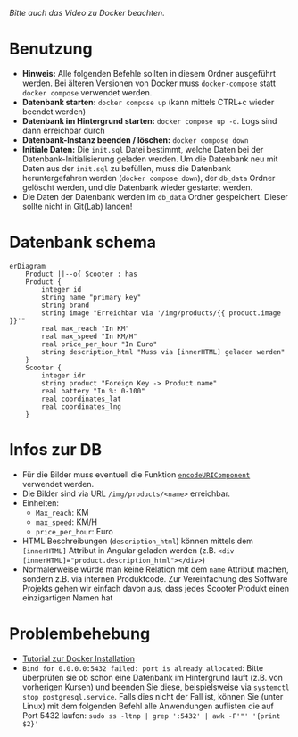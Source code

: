 _Bitte auch das Video zu Docker beachten._

# Benutzung 

- **Hinweis:** Alle folgenden Befehle sollten in diesem Ordner ausgeführt werden. Bei älteren Versionen von Docker muss `docker-compose` statt `docker compose` verwendet werden.
- **Datenbank starten:** `docker compose up` (kann mittels CTRL+c wieder beendet werden)
- **Datenbank im Hintergrund starten:** `docker compose up -d`. Logs sind dann erreichbar durch
- **Datenbank-Instanz beenden / löschen:** `docker compose down`
- **Initiale Daten:** Die `init.sql` Datei bestimmt, welche Daten bei der Datenbank-Initialisierung geladen werden. Um die Datenbank neu mit Daten aus der `init.sql` zu befüllen, muss die Datenbank heruntergefahren werden (`docker compose down`), der `db_data` Ordner gelöscht werden, und die Datenbank wieder gestartet werden.
- Die Daten der Datenbank werden im `db_data` Ordner gespeichert. Dieser sollte nicht in Git(Lab) landen!


# Datenbank schema




```mermaid
erDiagram
    Product ||--o{ Scooter : has
    Product {
        integer id
        string name "primary key"
        string brand
        string image "Erreichbar via '/img/products/{{ product.image }}'"
        real max_reach "In KM"
        real max_speed "In KM/H"
        real price_per_hour "In Euro"
        string description_html "Muss via [innerHTML] geladen werden"
    }
    Scooter {
        integer idr
        string product "Foreign Key -> Product.name"
        real battery "In %: 0-100"
        real coordinates_lat
        real coordinates_lng
    }
```


# Infos zur DB

- Für die Bilder muss eventuell die Funktion [`encodeURIComponent`](https://developer.mozilla.org/en-US/docs/Web/JavaScript/Reference/Global_Objects/encodeURIComponent) verwendet werden.
- Die Bilder sind via URL `/img/products/<name>` erreichbar.
- Einheiten:
    - `Max_reach`: KM
    - `max_speed`: KM/H
    - `price_per_hour`: Euro
- HTML Beschreibungen (`description_html`) können mittels dem `[innerHTML]` Attribut in Angular geladen werden (z.B. `<div [innerHTML]="product.description_html"></div>`)
- Normalerweise würde man keine Relation mit dem `name` Attribut machen, sondern z.B. via internen Produktcode. Zur Vereinfachung des Software Projekts gehen wir einfach davon aus, dass jedes Scooter Produkt einen einzigartigen Namen hat



# Problembehebung

- [Tutorial zur Docker Installation](https://docs.docker.com/engine/install/)
- `Bind for 0.0.0.0:5432 failed: port is already allocated`: Bitte überprüfen sie ob schon eine Datenbank im Hintergrund läuft (z.B. von vorherigen Kursen) und beenden Sie diese, beispielsweise via `systemctl stop postgresql.service`. Falls dies nicht der Fall ist, können Sie (unter Linux) mit dem folgenden Befehl alle Anwendungen auflisten die auf Port 5432 laufen: `sudo ss -ltnp | grep ':5432' | awk -F'"' '{print $2}'`

